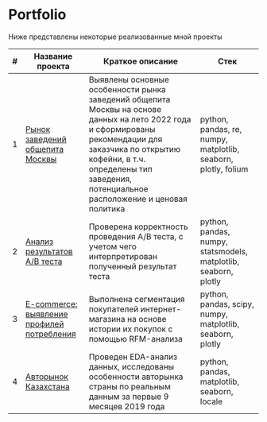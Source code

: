 # Portfolio

Ниже представлены некоторые реализованные мной проекты

| # | Название проекта | Краткое описание        | Стек |
|---|------------------|-------------------------|------|
| 1 | [Рынок заведений общепита Москвы](https://github.com/nottdzr/Portfolio/tree/main/Moscow_places)  |  Выявлены основные особенности рынка заведений общепита Москвы на основе данных на лето 2022 года  и сформированы рекомендации для заказчика по открытию кофейни, в т.ч. определены тип заведения, потенциальное расположение и ценовая политика | python, pandas, re, numpy, matplotlib, seaborn, plotly, folium |
| 2 | [Анализ результатов А/B теста](https://github.com/nottdzr/Portfolio/tree/main/AB_test)  | Проверена корректность проведения А/В теста, с учетом чего интерпретирован полученный результат теста | python, pandas, numpy, statsmodels, matplotlib, seaborn, plotly|
| 3 | [E-commerce: выявление профилей потребления](https://github.com/nottdzr/Portfolio/tree/main/Ecom) | Выполнена сегментация покупателей интернет-магазина на основе истории их покупок с помощью RFM-анализа| python, pandas, scipy, numpy, matplotlib, seaborn, plotly |
| 4 | [Авторынок Казахстана](https://github.com/nottdzr/Portfolio/tree/main/KZ_auto)  | Проведен EDA-анализ данных, исследованы особенности авторынка страны по реальным данным за первые 9 месяцев 2019 года | python, pandas, matplotlib, seaborn, locale|
